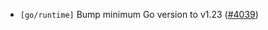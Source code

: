 - `[go/runtime]` Bump minimum Go version to v1.23
  ([\#4039](https://github.com/cometbft/cometbft/issues/4039))
